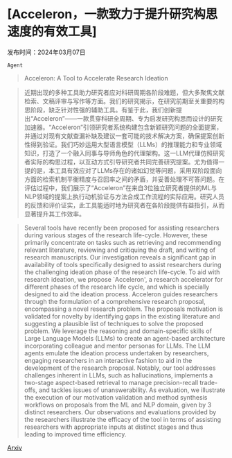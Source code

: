 # [Acceleron，一款致力于提升研究构思速度的有效工具]

发布时间：2024年03月07日

`Agent`

> Acceleron: A Tool to Accelerate Research Ideation

> 近期出现的多种工具助力研究者应对科研周期各阶段难题，但大多聚焦文献检索、文稿评审与写作等方面。我们的研究揭示，在研究前期至关重要的构思阶段，缺乏针对性强的辅助工具。有鉴于此，我们创新提出“Acceleron”——一款贯穿科研全周期、专为启发研究构思而设计的研究加速器。“Acceleron”引领研究者系统构建包含新颖研究问题的全面提案，并通过对现有文献查漏补缺及建议一套可能的技术解决方案，确保提案创新性得到验证。我们巧妙运用大型语言模型（LLMs）的推理能力和专业领域知识，打造了一个融入同事与导师角色的代理架构。这一LLM代理仿照研究者实际的构思过程，以互动方式引导研究者共同完善研究提案。尤为值得一提的是，本工具有效应对了LLMs存在的诸如幻觉等问题，采用双阶段面向方面的检索机制平衡精度与召回率之间的矛盾，并妥善处理不可答问题。在评估过程中，我们展示了“Acceleron”在来自3位独立研究者提供的ML与NLP领域的提案上执行动机验证与方法合成工作流程的实际应用。研究人员的反馈和评价证实，此工具能适时地为研究者在各阶段提供有益指引，从而显著提升其工作效率。

> Several tools have recently been proposed for assisting researchers during various stages of the research life-cycle. However, these primarily concentrate on tasks such as retrieving and recommending relevant literature, reviewing and critiquing the draft, and writing of research manuscripts. Our investigation reveals a significant gap in availability of tools specifically designed to assist researchers during the challenging ideation phase of the research life-cycle. To aid with research ideation, we propose `Acceleron', a research accelerator for different phases of the research life cycle, and which is specially designed to aid the ideation process. Acceleron guides researchers through the formulation of a comprehensive research proposal, encompassing a novel research problem. The proposals motivation is validated for novelty by identifying gaps in the existing literature and suggesting a plausible list of techniques to solve the proposed problem. We leverage the reasoning and domain-specific skills of Large Language Models (LLMs) to create an agent-based architecture incorporating colleague and mentor personas for LLMs. The LLM agents emulate the ideation process undertaken by researchers, engaging researchers in an interactive fashion to aid in the development of the research proposal. Notably, our tool addresses challenges inherent in LLMs, such as hallucinations, implements a two-stage aspect-based retrieval to manage precision-recall trade-offs, and tackles issues of unanswerability. As evaluation, we illustrate the execution of our motivation validation and method synthesis workflows on proposals from the ML and NLP domain, given by 3 distinct researchers. Our observations and evaluations provided by the researchers illustrate the efficacy of the tool in terms of assisting researchers with appropriate inputs at distinct stages and thus leading to improved time efficiency.

[Arxiv](https://arxiv.org/abs/2403.04382)